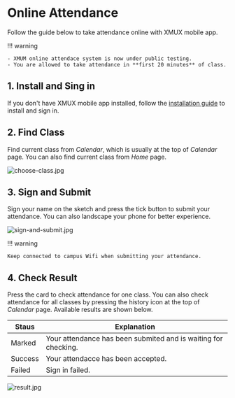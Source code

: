 # Online Attendance

Follow the guide below to take attendance online with XMUX mobile app.

!!! warning

    - XMUM online attendace system is now under public testing.
    - You are allowed to take attendance in **first 20 minutes** of class.

## 1. Install and Sing in

If you don't have XMUX mobile app installed, follow the [installation guide](/app/get-started) to install and sign in.

## 2. Find Class

Find current class from *Calendar*, which is usually at the top of *Calendar* page. You can also find current class from *Home* page.

![choose-class.jpg](https://i.jpg.dog/img/8500e0689c54ff472d10f96107f42b66.jpg)

## 3. Sign and Submit

Sign your name on the sketch and press the tick button to submit your attendance. You can also landscape your phone for better experience.

![sign-and-submit.jpg](https://i.jpg.dog/img/64eeb444ec87f999c54d380be38c6dd3.jpg)

!!! warning

    Keep connected to campus Wifi when submitting your attendance.

## 4. Check Result

Press the card to check attendance for one class. You can also check attendance for all classes by pressing the history icon at the top of *Calendar* page. Available results are shown below.

|  Staus  |  Explanation  |
|  -----  |  -----------  |
| Marked  | Your attendance has been submited and is waiting for checking. |
| Success | Your attendacce has been accepted. |
| Failed  | Sign in failed. |

![result.jpg](https://i.jpg.dog/img/b515c76f78c13013dcd68823dd18b2f4.jpg)
